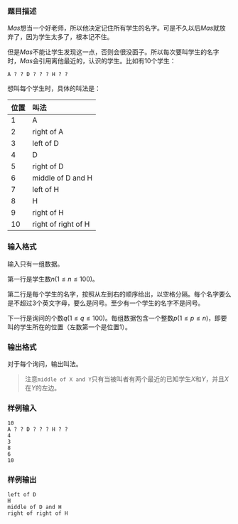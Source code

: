 ### 题目描述
$Mas$想当一个好老师，所以他决定记住所有学生的名字。可是不久以后$Mas$就放弃了，因为学生太多了，根本记不住。

但是$Mas$不能让学生发现这一点，否则会很没面子。所以每次要叫学生的名字时，$Mas$会引用离他最近的，认识的学生。比如有$10$个学生：
```
A ? ? D ? ? ? H ? ?
```
想叫每个学生时，具体的叫法是：

|  位置 | 叫法  |
| :------------ | :------------ |
| 1 |  A  |
| 2 | right of A  |
| 3 | left of D  |
| 4 | D  |
| 5 | right of D  |
| 6 | middle of D and H  |
| 7 | left of H  |
| 8 | H  |
| 9 |  right of H  |
|10 | right of right of H  |

### 输入格式
输入只有一组数据。

第一行是学生数$n(1 \leq n \leq 100)$。

第二行是每个学生的名字，按照从左到右的顺序给出，以空格分隔。每个名字要么是不超过$3$个英文字母，要么是问号。至少有一个学生的名字不是问号。

下一行是询问的个数$q(1 \leq q \leq 100)$。每组数据包含一个整数$p(1 \leq p \leq n)$，即要叫的学生所在的位置（左数第一个是位置$1$）。
### 输出格式
对于每个询问，输出叫法。

> 注意`middle of X and Y`只有当被叫者有两个最近的已知学生$X$和$Y$，并且$X$在$Y$的左边。

### 样例输入
```
10
A ? ? D ? ? ? H ? ?
4
3
8
6
10
```
### 样例输出
```
left of D
H
middle of D and H
right of right of H
```